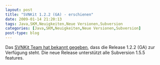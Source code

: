 ```yaml
---
layout: post
title: "SVNKit 1.2.2 (GA) - erschienen"
date: 2009-01-14 21:20:13
tags: Java,SKM,Neuigkeiten,Neue Versionen,Subversion
categories: [Java,SKM,Neuigkeiten,Neue Versionen,Subversion]
post-type: blog
---
```

Das <a href="http://www.nabble.com/-ANN--SVNKit-1.2.2-(GA)-is-available.-to21460509.html">SVNKit Team hat bekannt gegeben</a>, dass die Release 1.2.2 (GA) zur Verfügung steht. Die neue Release unterstützt alle Subversion 1.5.5 features. 
